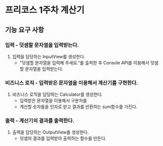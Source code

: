 # 프리코스 1주차 계산기

## 기능 요구 사항

### 입력 - 덧셈할 문자열을 입력받는다.
1. 입력을 담당하는 InputView를 생성한다.
   - "덧셈할 문자열을 입력해 주세요."를 출력한 후 Console API를 이용해서 덧셈할 문자열을 입력받는다.
    
### 비즈니스 로직 - 입력받은 문자열을 이용해서 계산기를 구현한다.
1. 비즈니스 로직을 담당하는 Calculator를 생성한다.
    - 입력받은 문자열을 이용해서 구분자를 
    - 계산할 숫자들을 인자로 받고 결과를 반환하는 sum함수를 가진다.

### 출력 - 계산기의 결과를 출력한다.
1. 출력을 담당하는 OutputView를 생성한다.
   -  덧셈의 결과를 입력받아 출력하는 함수를 만든다.
